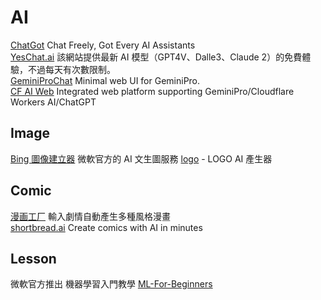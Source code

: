 # AI

[ChatGot](https://www.chatgot.io/) Chat Freely, Got Every AI Assistants  
[YesChat.ai](https://www.yeschat.ai/zh-CN) 該網站提供最新 AI 模型（GPT4V、Dalle3、Claude 2）的免費體驗，不過每天有次數限制。  
[GeminiProChat](https://geminiprochat.com/) Minimal web UI for GeminiPro.  
[CF AI Web](https://ai.jaze.top/) Integrated web platform supporting GeminiPro/Cloudflare Workers AI/ChatGPT

## Image

[Bing 圖像建立器](https://www.bing.com/images/create) 微軟官方的 AI 文生圖服務
[logo](https://logo.com/) - LOGO AI 產生器

## Comic

[漫画工厂](https://huggingface.co/spaces/jbilcke-hf/comic-factory) 輸入劇情自動產生多種風格漫畫  
[shortbread.ai](https://shortbread.ai/) Create comics with AI in minutes

## Lesson

微軟官方推出 機器學習入門教學 [ML-For-Beginners](https://github.com/microsoft/ML-For-Beginners)
